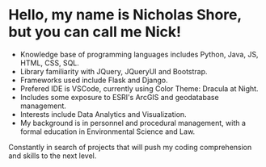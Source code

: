 # Hello, my name is Nicholas Shore, but you can call me Nick!
- Knowledge base of programming languages includes Python, Java, JS, HTML, CSS, SQL.
- Library familiarity with JQuery, JQueryUI and Bootstrap.
- Frameworks used include Flask and Django.
- Prefered IDE is VSCode, currently using Color Theme: Dracula at Night.
- Includes some exposure to ESRI's ArcGIS and geodatabase management.
- Interests include Data Analytics and Visualization.
- My background is in personnel and procedural management, with a formal education in Environmental Science and Law.

Constantly in search of projects that will push my coding comprehension and skills to the next level.

